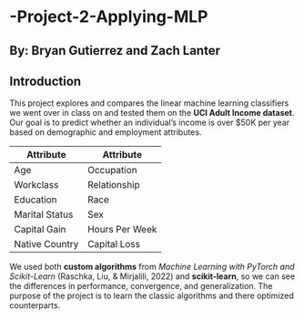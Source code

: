 # -Project-2-Applying-MLP
## By: Bryan Gutierrez and Zach Lanter

## Introduction  
This project explores and compares the linear machine learning classifiers we went over in class on and tested them on the **UCI Adult Income dataset**. Our goal is to predict whether an individual’s income is over \$50K per year based on demographic and employment attributes.  



| Attribute          | Attribute        |
|--------------------|------------------|
| Age                | Occupation       |
| Workclass          | Relationship     |
| Education          | Race             |
| Marital Status     | Sex              |
| Capital Gain        | Hours Per Week   |
| Native Country     |    Capital Loss              |


We used both **custom algorithms** from *Machine Learning with PyTorch and Scikit-Learn* (Raschka, Liu, & Mirjalili, 2022) and **scikit-learn**, so we can see the differences in performance, convergence, and generalization. The purpose of the project is to learn the classic algorithms and there optimized counterparts.  


